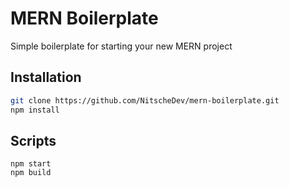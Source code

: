 # MERN Boilerplate
Simple boilerplate for starting your new MERN project

## Installation

```bash
git clone https://github.com/NitscheDev/mern-boilerplate.git
npm install
```

## Scripts

```npm
npm start
npm build
```
